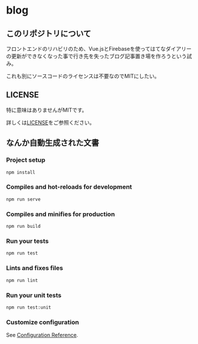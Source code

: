 # blog

## このリポジトリについて

フロントエンドのリハビリのため、Vue.jsとFirebaseを使ってはてなダイアリーの更新ができなくなった事で行き先を失ったブログ記事置き場を作ろうという試み。

これも別にソースコードのライセンスは不要なのでMITにしたい。

## LICENSE

特に意味はありませんがMITです。

詳しくは[LICENSE](./LICENSE)をご参照ください。

## なんか自動生成された文書

### Project setup
```
npm install
```

### Compiles and hot-reloads for development
```
npm run serve
```

### Compiles and minifies for production
```
npm run build
```

### Run your tests
```
npm run test
```

### Lints and fixes files
```
npm run lint
```

### Run your unit tests
```
npm run test:unit
```

### Customize configuration
See [Configuration Reference](https://cli.vuejs.org/config/).
